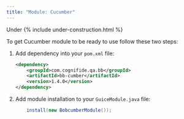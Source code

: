 ```yaml
---
title: "Module: Cucumber"
---
```


Under {% include under-construction.html %}

To get Cucumber module to be ready to use follow these two steps:

1. Add dependency into your `pom.xml` file:

    ```xml
    <dependency>
        <groupId>com.cognifide.qa.bb</groupId>
        <artifactId>bb-cumber</artifactId>
        <version>1.4.0</version>
    </dependency>
    ```
2. Add module installation to your `GuiceModule.java` file:
    ```java
        install(new BobcumberModule());
    ```
